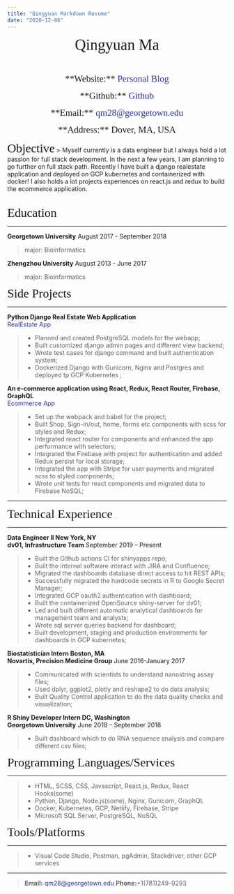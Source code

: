 ```yaml
---
title: "Qingyuan Markdown Resume"
date: "2020-12-06"
---
```

<style type="text/css" media="screen">
a:link { color:#33348e; text-decoration: none; }
a:visited { color:#33348e; text-decoration: none; }
a:hover { color:#33348e; text-decoration: none; background-color: #55c57a;
  color: #fff;
  box-shadow: 0 1rem 2rem rgba(0, 0, 0, 0.15);
  transform: translateY(-2px); }
a:active { color:#7476b4; text-decoration: underline; }
</style>

<p style="text-align: center;">
    <span style="font-family:Didot; font-size:2.5em;">
        Qingyuan Ma
    </span>
</p>
<br />
<p style="text-align: center;">
    <span style="font-family:Didot; font-size:1.5em;">
        **Website:** 
        <a href='https://practical-wilson-f5e974.netlify.app/' target='_blank'>
            Personal Blog
        </a>
    </span>
</p>
<p style="text-align: center;">
    <span style="font-family:Didot; font-size:1.5em;">
        **Github:**
        <a href='https://github.com/qm994' target='_blank'>Github</a>
    </span>
</p>
<p style="text-align: center;">
    <span style="font-family:Didot; font-size:1.5em;">
        **Email:**
        <a href='mailto: qm28@georgetown.edu'>qm28@georgetown.edu</a>
    </span>
</p>
<p style="text-align: center;">
    <span style="font-family:Didot; font-size:1.5em;">
        **Address:**
        Dover, MA, USA
    </span>
</p>
<span style="font-family:Didot; font-size:2em;">Objective</span>
> Myself currently is a data engineer but I always hold a lot passion for full stack development. In the next a few years, I am planning to go further on full stack path. Recently I have built a django realestate application and deployed on GCP kubernetes and containerized with docker! I also holds a lot projects experiences on react.js and redux to build the ecommerce application.
<br />
<br />

<span style="font-family:Didot; font-size:2em;">Education</span>
- - - -
**Georgetown University**                                August 2017 - September 2018
   
> major: Bioinformatics

**Zhengzhou University**                                 August 2013 - June 2017
> major: Bioinformatics

<span style="font-family:Didot; font-size:2em;">Side Projects</span>
- - - -
**Python Django Real Estate Web Application** <br />
[RealEstate App](http://www.qmrealestate.co)
> * Planned and created PostgreSQL models for the webapp;
> * Built customized django admin pages and different view backend;
> * Wrote test cases for django command and built authentication system;
> * Dockerized Django with Gunicorn, Nginx and Postgres and deployed tp GCP Kubernetes ;

**An e-commerce application using React, Redux, React Router, Firebase, GraphQL** <br />
[Ecommerce App](https://ecommerce-9d3b6.web.app)
> * Set up the webpack and babel for the project;
> * Built Shop, Sign-in/out, home, forms etc components with scss for styles and Redux;
> * Integrated react router for components and enhanced the app performance with selectors;
> * Integrated the Firebase with project for authentication and added Redux persist for local storage;
> * Integrated the app with Stripe for user payments and migrated scss to styled components;
> * Wrote unit tests for react components and migrated data to Firebase NoSQL;
- - - -

<span style="font-family:Didot; font-size:2em;">Technical Experience</span>
- - - -
**Data Engineer II New York, NY**
<br />
**dv01, Infrastructure Team**               September 2019 – Present
> * Built the Github actions CI for shinyapps repo;
> * Built the internal software interact with JIRA and Confluence;
> * Migrated the dashboards database direct access to hit REST APIs; 
> * Successfully migrated the hardcode secrets in R to Google Secret Manager;
> * Integrated GCP oauth2 authentication with dashboard;
> * Built the containerized OpenSource shiny-server for dv01;
> * Led and built different automatic analytical dashboards for management team and analysts; 
> * Wrote sql server queries backend for dashboard;
> * Built development, staging and production environments for dashboards in GCP kubernetes;


**Biostatistician Intern Boston, MA**
<br />
**Novartis, Precision Medicine Group**      June 2016-January 2017
> * Communicated with scientists to understand nanostring assay files;
> * Used dplyr, ggplot2, plotly and reshape2 to do data analysis;
> * Built Quality Control application to do the data quality checks and visualization;


**R Shiny Developer Intern DC, Washington**
<br />
**Georgetown University**                   June 2018 – September 2018
> * Built dashboard which to do RNA sequence analysis and compare different csv files;

<span style="font-family:Didot; font-size:2em;">Programming Languages/Services</span>
<br />
- - - -

   >* HTML, SCSS, CSS, Javascript, React.js, Redux, React Hooks(some) 
   >* Python, Django, Node.js(some), Nginx, Gunicorn, GraphQL
   >* Docker, Kubernetes, GCP, Netlify, Firebase, Stripe
   >* Microsoft SQL Server, PostgreSQL, NoSQL

<span style="font-family:Didot; font-size:2em;">Tools/Platforms</span>
<br />
- - - -

> * Visual Code Studio, Postman, pgAdmin, Stackdriver, other GCP services

     

- - - -
> **Email:** qm28@georgetown.edu
> **Phone:**+1(781)249-9293